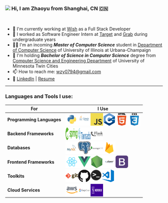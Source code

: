 ###  <img src="https://media.giphy.com/media/hvRJCLFzcasrR4ia7z/giphy.gif" width="25px"> Hi, I am Zhaoyu from Shanghai, CN :cn:

<!--
**WalkerWangUMN/WalkerWangUMN** is a ✨ _special_ ✨ repository because its `README.md` (this file) appears on your GitHub profile.

Here are some ideas to get you started:

- 🔭 I’m currently working on ...
- 🌱 I’m currently learning ...
- 👯 I’m looking to collaborate on ...
- 🤔 I’m looking for help with ...
- 💬 Ask me about ...
- 📫 How to reach me: ...
- 😄 Pronouns: ...
- ⚡ Fun fact: ...
-->
<br />

- :office: I'm currently working at [Wish](https://wish.com) as a Full Stack Developer
- :gem: I worked as Software Engineer Intern at [Target](https://www.target.com/) and [Grab](https://www.grab.com/sg/) during undergraduate years
- 👨‍🎓 I'm an incoming ***Master of Computer Science*** student in [Department of Computer Science](https://cs.illinois.edu/) of University of Illinois at Urbana-Champaign
- :school: I'm holding ***Bachelor of Science in Computer Science*** degree from [Computer Science and Engineering Department](https://cse.umn.edu/cs) of University of Minnesota Twin Cities
- :mailbox: How to reach me: <a href='mailto:wzy0794@gmail.com'>wzy0794@gmail.com</a>
- :pencil: [LinkedIn](https://www.linkedin.com/in/zy-w) | [Resume](https://drive.google.com/file/d/1ymjADBb_LOfp6qCnqXFb0_9htO5tCnEa/view?usp=sharing) 
---

### Languages and Tools I use:

**For** | **I Use**
--- | ---
**Programming Languages** | <img align="left" alt="Python" width="40px" src="https://raw.githubusercontent.com/github/explore/78df643247d429f6cc873026c0622819ad797942/topics/python/python.png" /> <img align="left" alt="Java" width="40px" src="https://raw.githubusercontent.com/github/explore/80688e429a7d4ef2fca1e82350fe8e3517d3494d/topics/java/java.png" /> <img align="left" alt="JavaScript" width="40px" src="https://raw.githubusercontent.com/github/explore/80688e429a7d4ef2fca1e82350fe8e3517d3494d/topics/javascript/javascript.png" /> <img align="left" alt="C++" width="40px" src="https://raw.githubusercontent.com/github/explore/78df643247d429f6cc873026c0622819ad797942/topics/cpp/cpp.png" /> <img align="left" alt="HTML5" width="40px" src="https://raw.githubusercontent.com/github/explore/80688e429a7d4ef2fca1e82350fe8e3517d3494d/topics/html/html.png" /> <img align="left" alt="CSS3" width="40px" src="https://raw.githubusercontent.com/github/explore/80688e429a7d4ef2fca1e82350fe8e3517d3494d/topics/css/css.png" />
**Backend Frameworks** | <img align="left" alt="Spring" width="40px" height="40px" src="https://github.com/WalkerWangUMN/WalkerWangUMN/blob/main/assets/spring.png" /> <img align="left" alt="Tornado" width="40px" height="40px" src="https://github.com/WalkerWangUMN/WalkerWangUMN/blob/main/assets/tornado.png" /> <img align="left" alt="Flask" width="40px" src="https://raw.githubusercontent.com/github/explore/78df643247d429f6cc873026c0622819ad797942/topics/flask/flask.png" /> 
**Databases** | <img align="left" alt="MySQL" width="40px" src="https://raw.githubusercontent.com/github/explore/80688e429a7d4ef2fca1e82350fe8e3517d3494d/topics/mysql/mysql.png" /> <img align="left" alt="PostgreSQL" width="40px" src="https://raw.githubusercontent.com/github/explore/80688e429a7d4ef2fca1e82350fe8e3517d3494d/topics/postgresql/postgresql.png" /> <img align="left" alt="MongoDB" width="40px" src="https://raw.githubusercontent.com/github/explore/80688e429a7d4ef2fca1e82350fe8e3517d3494d/topics/mongodb/mongodb.png" /> <img align="left" alt="Firebase" width="40px" src="https://raw.githubusercontent.com/github/explore/80688e429a7d4ef2fca1e82350fe8e3517d3494d/topics/firebase/firebase.png" />
**Frontend Frameworks** | <img align="left" alt="React" width="40px" src="https://raw.githubusercontent.com/github/explore/80688e429a7d4ef2fca1e82350fe8e3517d3494d/topics/react/react.png" />  <img align="left" alt="Vue" width="40px" src="https://raw.githubusercontent.com/github/explore/80688e429a7d4ef2fca1e82350fe8e3517d3494d/topics/vue/vue.png" /> <img align="left" alt="Node.js" width="40px" src="https://raw.githubusercontent.com/github/explore/80688e429a7d4ef2fca1e82350fe8e3517d3494d/topics/nodejs/nodejs.png" /> <img align="left" alt="Jquery" width="40px" src="https://raw.githubusercontent.com/github/explore/80688e429a7d4ef2fca1e82350fe8e3517d3494d/topics/jquery/jquery.png" /> <img align="left" alt="Bootstrap" width="40px" src="https://raw.githubusercontent.com/github/explore/80688e429a7d4ef2fca1e82350fe8e3517d3494d/topics/bootstrap/bootstrap.png" />
**Toolkits** | <img align="left" alt="Git" width="40px" src="https://raw.githubusercontent.com/github/explore/80688e429a7d4ef2fca1e82350fe8e3517d3494d/topics/git/git.png" /> <img align="left" alt="GitHub" width="40px" src="https://raw.githubusercontent.com/github/explore/master/topics/github/github.png" /> <img align="left" alt="Terminal" width="35" src="https://raw.githubusercontent.com/github/explore/80688e429a7d4ef2fca1e82350fe8e3517d3494d/topics/terminal/terminal.png" /> <img align="left" alt="Visual Studio Code" width="40px" src="https://raw.githubusercontent.com/github/explore/80688e429a7d4ef2fca1e82350fe8e3517d3494d/topics/visual-studio-code/visual-studio-code.png" />
**Cloud Services** | <img align="left" alt="AWS" width="40px" src="https://raw.githubusercontent.com/github/explore/80688e429a7d4ef2fca1e82350fe8e3517d3494d/topics/aws/aws.png" /> <img align="left" alt="Google Cloud" width="40px" height="40px" src="https://github.com/WalkerWangUMN/WalkerWangUMN/blob/main/assets/google_cloud.png" />  <img align="left" alt="Heroku" width="40px" height="40px" src="https://github.com/WalkerWangUMN/WalkerWangUMN/blob/main/assets/heroku.png" /> 

<br />


